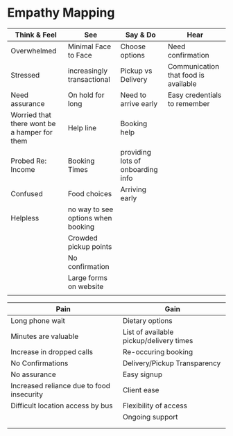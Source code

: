 # Empathy Mapping

| **Think & Feel** | **See**  | **Say & Do** | **Hear** |
| --- | ----------- | --------- | ----- |
| Overwhelmed | Minimal Face to Face | Choose options | Need confirmation |
| Stressed | increasingly transactional | Pickup vs Delivery | Communication that food is available |
| Need assurance | On hold for long | Need to arrive early | Easy credentials to remember |
| Worried that there wont be a hamper for them | Help line | Booking help |  |
| Probed Re: Income | Booking Times | providing lots of onboarding info |  |
| Confused | Food choices | Arriving early |  |
| Helpless | no way to see options when booking |  |  |
|  | Crowded pickup points |  |  |
|  | No confirmation |  |  |
|  | Large forms on website |  |  |
|  |  |  |  |

| **Pain** | **Gain**  |
| ---- | ----- |
| Long phone wait | Dietary options |
| Minutes are valuable | List of available pickup/delivery times |
| Increase in dropped calls | Re-occuring booking |
| No Confirmations | Delivery/Pickup Transparency |
| No assurance | Easy signup |
| Increased reliance due to food insecurity | Client ease |
| Difficult location access by bus | Flexibility of access |
|  | Ongoing support |
|  |  |
|  |  |